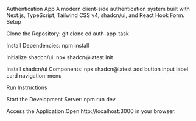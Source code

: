 Authentication App
A modern client-side authentication system built with Next.js, TypeScript, Tailwind CSS v4, shadcn/ui, and React Hook Form.
Setup

Clone the Repository:
git clone <repo-url>
cd auth-app-task


Install Dependencies:
npm install


Initialize shadcn/ui:
npx shadcn@latest init


Install shadcn/ui Components:
npx shadcn@latest add button input label card navigation-menu



Run Instructions

Start the Development Server:
npm run dev


Access the Application:Open http://localhost:3000 in your browser.


